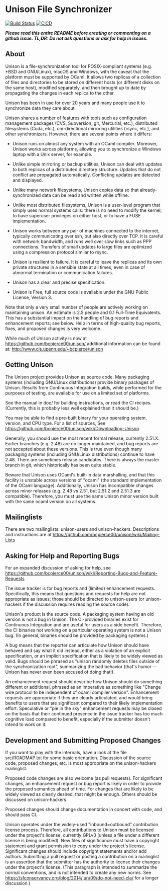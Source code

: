 # Unison File Synchronizer

[![Build Status](https://travis-ci.org/bcpierce00/unison.svg?branch=master)](https://travis-ci.org/bcpierce00/unison)
[![CICD](https://github.com/bcpierce00/unison/workflows/CICD/badge.svg)](https://github.com/bcpierce00/unison/actions?query=workflow%3ACICD)

***Please read this entire README before creating or commenting on a
github issue.  TL;DR: Do not ask questions or ask for help in
issues.***

## About

Unison is a file-synchronization tool for POSIX-compliant systems
(e.g. *BSD and GNU/Linux), macOS and Windows, with the caveat that the
platform must be supported by OCaml.  It allows two replicas of a
collection of files and directories to be stored on different hosts
(or different disks on the same host), modified separately, and then
brought up to date by propagating the changes in each replica to the
other.

Unison has been in use for over 20 years and many people use it to
synchronize data they care about.

Unison shares a number of features with tools such as configuration
management packages (CVS, Subversion, git, Mercurial, etc.),
distributed filesystems (Coda, etc.), uni-directional mirroring
utilities (rsync, etc.), and other synchronizers.  However, there are
several points where it differs:

 * Unison runs on almost any system with an OCaml compiler. Moreover,
   Unison works across platforms, allowing you to synchronize a
   Windows laptop with a Unix server, for example.

 * Unlike simple mirroring or backup utilities, Unison can deal with
   updates to both replicas of a distributed directory
   structure. Updates that do not conflict are propagated
   automatically. Conflicting updates are detected and displayed.

 * Unlike many network filesystems, Unison copies data so that
   already-synchronized data can be read and written while offline.

 * Unlike most distributed filesystems, Unison is a user-level program
   that simply uses normal systems calls: there is no need to modify
   the kernel, to have superuser privileges on either host, or to have
   a FUSE implementation.

 * Unison works between any pair of machines connected to the
   internet, typically communicating over ssh, but also directly over
   TCP.  It is careful with network bandwidth, and runs well over slow
   links such as PPP connections. Transfers of small updates to large
   files are optimized using a compression protocol similar to rsync.

 * Unison is resilient to failure. It is careful to leave the replicas
   and its own private structures in a sensible state at all times,
   even in case of abnormal termination or communication failures.

 * Unison has a clear and precise specification.

 * Unison is Free; full source code is available under the GNU Public
   License, Version 3.

Note that only a very small number of people are actively working on
maintaining unison.  An estimate is 2.5 people and 0.1 Full-Time
Equivalents.  This has a substantial impact on the handling of bug
reports and enhancement reports; see below.  Help in terms of
high-quality bug reports, fixes, and proposed changes is very welcome.

While much of Unison activity is now at
https://github.com/bcpierce00/unison/ additional information can be
found at: http://www.cis.upenn.edu/~bcpierce/unison

## Getting Unison

The Unison project provides Unison as source code.  Many packaging
systems (including GNU/Linux distributions) provide binary packages of
Unison.  Results from Continuous Integration builds, while performed
for the purposes of testing, are available for use on a limited set of
platforms.

See the manual in doc/ for building instructions, or read the CI
recipes.  (Currently, this is probably less well explained than it
should be.)

You may be able to find a pre-built binary for your operating system,
version, and CPU type.  For a list of sources, See
https://github.com/bcpierce00/unison/wiki/Downloading-Unison

Generally, you should use the most recent formal release, currently
2.51.X.  Earlier branches (e.g. 2.48) are no longer maintained, and
bug reports are not accepted about these versions.  This is true even
though many packaging systems (including GNU/Linux distributions)
continue to have 2.48.  There are sometimes release candidates.  There
is always the master branch in git, which historically has been quite
stable.

Beware that Unison uses OCaml's built-in data marshalling, and that
this facility is unstable across versions of "ocaml" (the standard
implementation of the OCaml language).  Additionally, Unison has
incompatible changes across minor releases (e.g. 2.48 vs 2.51, but
2.51.2 and 2.51.3 are compatible).  Therefore, you must use the same
Unison minor version built with the same ocaml version on all systems.

## Mailinglists

There are two mailinglists: unison-users and unison-hackers.
Descriptions and instructions are at
https://github.com/bcpierce00/unison/wiki/Mailing-Lists

## Asking for Help and Reporting Bugs

For an expanded discussion of asking for help, see
https://github.com/bcpierce00/unison/wiki/Reporting-Bugs-and-Feature-Requests

The issue tracker is for bug reports and (limited) enhancement
requests.  Specifically, this means that questions and requests for
help are not appropriate as issues; those should be directed to
unison-users (or unison-hackers if the discussion requires reading the
source code).

Unison's product is the source code.  A packaging system having an old
version is not a bug in Unison.  The CI-provided binaries exist for
Continuous Integration and are useful for users as a side benefit.
Therefore, the CI binaries not working on a particular operating
system is not a Unison bug.  (In general, binaries should be provided
by packaging systems.)

A bug means that the reporter can articulate how Unison should have
behaved and say what it did instead, either as a violation of an
explicit specification, or an implicit specification that is likely to
be widely viewed as valid.  Bugs should be phrased as "unison randomly
deletes files outside of the synchronization root", summarizing the
bad behavior (that's humor -- Unison has never even been accused of
doing that!).

An enhancement request should describe how Unison should do something
different or additional, phrased as an imperative as something like
"Change wire protocol to be independent of ocaml compiler version".
Enhancement requests are appropriate if they are clearly articulated,
and would bring benefits to users that are significant compared to
their likely implementation effort.  Speculative or "pie in the sky"
enhancement requests may be closed on the basis that their continued
presence in the issue tracker has too much cognitive load compared to
benefit, especially if the submitter doesn't intend to work on it.

## Development and Submitting Proposed Changes

If you want to play with the internals, have a look at the file
src/ROADMAP.txt for some basic orientation.  Discussion of the source
code, proposed changes, etc. is most appropriate on the unison-hackers
mailinglist.

Proposed code changes are also welcome (as pull requests).  For
significant changes, an enhancement request or bug report is likely in
order to provide the proposed semantics ahead of time.  For changes
that are likely to be widely viewed as clearly desired, that might be
enough.  Others should be discussed on unison-hackers.

Proposed changes should change documentation in concert with code, and
should pass CI.

Unison operates under the widely-used "inbound=outbound" contribution
license process.  Therefore, all contributions to Unison must be
licensed under the project's license, currently GPLv3 (unless a file
under a different license is being modified).  New files of
significance must have a copyright statement and grant permission to
copy under the project's license.  Significant changes should include
copyright statements and/or add authors.  Submitting a pull request or
posting a contribution on a mailinglist is an assertion that the
submitter has the authority to license their changes under the
project's license.  (This paragraph is intended to summarize the
normal conventions, and is not intended to create any new norms.  See
https://sfconservancy.org/blog/2014/jun/09/do-not-need-cla/ for a
longer discussion.)
